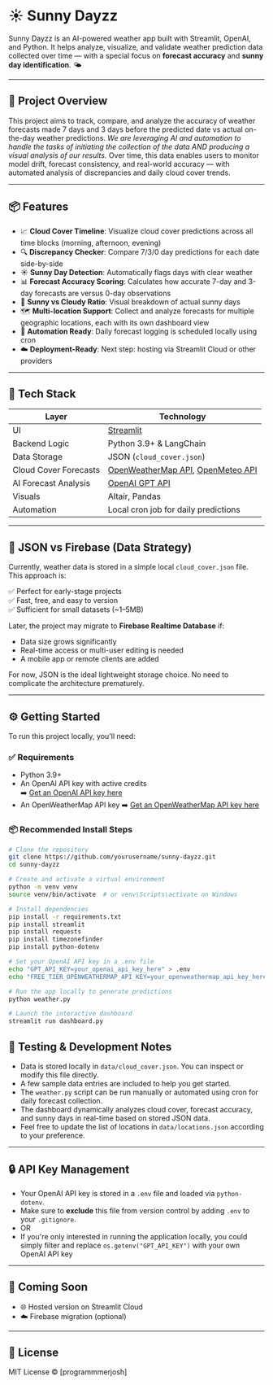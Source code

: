 # ☀️ Sunny Dayzz

Sunny Dayzz is an AI-powered weather app built with Streamlit, OpenAI, and Python. It helps analyze, visualize, and validate weather prediction data collected over time — with a special focus on **forecast accuracy** and **sunny day identification**. 🌤️

---

## 📝 Project Overview

This project aims to track, compare, and analyze the accuracy of weather forecasts made 7 days and 3 days before the predicted date vs actual on-the-day weather predictions. *We are leveraging AI and automation to handle the tasks of initiating the collection of the data AND producing a visual analysis of our results.* Over time, this data enables users to monitor model drift, forecast consistency, and real-world accuracy — with automated analysis of discrepancies and daily cloud cover trends.

---

## 📦 Features

- 📈 **Cloud Cover Timeline**: Visualize cloud cover predictions across all time blocks (morning, afternoon, evening)
- 🔍 **Discrepancy Checker**: Compare 7/3/0 day predictions for each date side-by-side
- ☀️ **Sunny Day Detection**: Automatically flags days with clear weather
- 📊 **Forecast Accuracy Scoring**: Calculates how accurate 7-day and 3-day forecasts are versus 0-day observations
- 🥧 **Sunny vs Cloudy Ratio**: Visual breakdown of actual sunny days
- 🗺️ **Multi-location Support**: Collect and analyze forecasts for multiple geographic locations, each with its own dashboard view
- 📅 **Automation Ready**: Daily forecast logging is scheduled locally using cron
- ☁️ **Deployment-Ready**: Next step: hosting via Streamlit Cloud or other providers

---

## 🧱 Tech Stack

| Layer                 | Technology                                    |
|--------------         |---------------------------------------------- |
| UI                    | [Streamlit](https://streamlit.io)             |
| Backend Logic         | Python 3.9+ & LangChain                       |
| Data Storage          | JSON (`cloud_cover.json`)                    |
| Cloud Cover Forecasts | [OpenWeatherMap API](https://openweathermap.org/), [OpenMeteo API](https://open-meteo.com/) |
| AI Forecast Analysis  | [OpenAI GPT API](https://platform.openai.com) |
| Visuals               | Altair, Pandas                                |
| Automation            | Local cron job for daily predictions          |

---

## 🔄 JSON vs Firebase (Data Strategy)

Currently, weather data is stored in a simple local `cloud_cover.json` file. This approach is:

✅ Perfect for early-stage projects  
✅ Fast, free, and easy to version  
✅ Sufficient for small datasets (~1–5MB)

Later, the project may migrate to **Firebase Realtime Database** if:
- Data size grows significantly
- Real-time access or multi-user editing is needed
- A mobile app or remote clients are added

For now, JSON is the ideal lightweight storage choice. No need to complicate the architecture prematurely.

---

## ⚙️ Getting Started

To run this project locally, you'll need:

### ✅ Requirements
- Python 3.9+
- An OpenAI API key with active credits  
  ➡️ [Get an OpenAI API key here](https://platform.openai.com/account/api-keys)
- An OpenWeatherMap API key
  ➡️ [Get an OpenWeatherMap API key here](https://openweathermap.org/api)

### 📦 Recommended Install Steps

```bash
# Clone the repository
git clone https://github.com/yourusername/sunny-dayzz.git
cd sunny-dayzz

# Create and activate a virtual environment
python -m venv venv
source venv/bin/activate  # or venv\Scripts\activate on Windows

# Install dependencies
pip install -r requirements.txt
pip install streamlit
pip install requests
pip install timezonefinder
pip install python-dotenv

# Set your OpenAI API key in a .env file
echo "GPT_API_KEY=your_openai_api_key_here" > .env
echo "FREE_TIER_OPENWEATHERMAP_API_KEY=your_openweathermap_api_key_here" > .env

# Run the app locally to generate predictions
python weather.py

# Launch the interactive dashboard
streamlit run dashboard.py
```

## 🧪 Testing & Development Notes

- Data is stored locally in `data/cloud_cover.json`. You can inspect or modify this file directly.
- A few sample data entries are included to help you get started.
- The `weather.py` script can be run manually or automated using cron for daily forecast collection.
- The dashboard dynamically analyzes cloud cover, forecast accuracy, and sunny days in real-time based on stored JSON data.
- Feel free to update the list of locations in `data/locations.json` according to your preference.

---

## 🔒 API Key Management

- Your OpenAI API key is stored in a `.env` file and loaded via `python-dotenv`.
- Make sure to **exclude** this file from version control by adding `.env` to your `.gitignore`.
- OR
- If you're only interested in running the application locally, you could simply filter and replace `os.getenv("GPT_API_KEY")` with your own OpenAI API key

---

## 📌 Coming Soon

- 🌐 Hosted version on Streamlit Cloud
- ☁️ Firebase migration (optional)

---

## 📄 License

MIT License © [programmmerjosh]